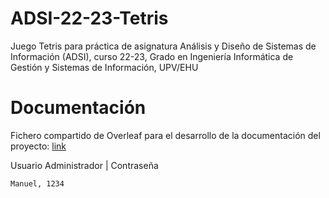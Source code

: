 # ADSI-22-23-Tetris
Juego Tetris para práctica de asignatura Análisis y Diseño de Sistemas de Información (ADSI), curso 22-23, Grado en Ingeniería Informática de Gestión y Sistemas de Información, UPV/EHU

# Documentación

Fichero compartido de Overleaf para el desarrollo de la documentación del
proyecto: [link](https://es.overleaf.com/read/njhdsbngwvnv)

Usuario Administrador | Contraseña
```
Manuel, 1234
```

